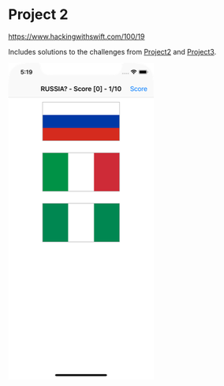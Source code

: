 # Project 2

https://www.hackingwithswift.com/100/19

Includes solutions to the challenges from [Project2](https://www.hackingwithswift.com/read/2/6/wrap-up) and [Project3](https://www.hackingwithswift.com/read/3/3/wrap-up).

![screenshot1](screenshots/screen01.png)
